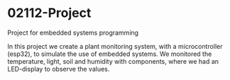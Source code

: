 # 02112-Project
Project for embedded systems programming

In this project we create a plant monitoring system, with a microcontroller (esp32), to simulate the use of embedded systems.
We monitored the temperature, light, soil and humidity with components, where we had an LED-display to observe the values.
